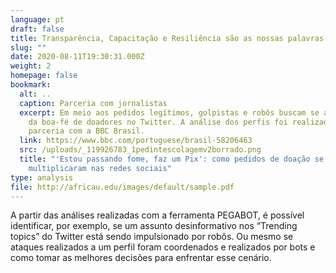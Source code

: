 ```yaml
---
language: pt
draft: false
title: Transparência, Capacitação e Resiliência são as nossas palavras-chaves
slug: ""
date: 2020-08-11T19:30:31.000Z
weight: 2
homepage: false
bookmark:
  alt: ..
  caption: Parceria com jornalistas
  excerpt: Em meio aos pedidos legítimos, golpistas e robôs buscam se aproveitar
    da boa-fé de doadores no Twitter. A análise dos perfis foi realizada em
    parceria com a BBC Brasil.
  link: https://www.bbc.com/portuguese/brasil-58206463
  src: /uploads/_119926783_1pedintescolagemv2borrado.png
  title: "'Estou passando fome, faz um Pix': como pedidos de doação se
    multiplicaram nas redes sociais"
type: analysis
file: http://africau.edu/images/default/sample.pdf
---
```

A partir das análises realizadas com a ferramenta PEGABOT, é possível identificar, por exemplo, se um assunto desinformativo nos “Trending topics” do Twitter está sendo impulsionado por robôs. Ou mesmo se ataques realizados a um perfil foram coordenados e realizados por bots e como tomar as melhores decisões para enfrentar esse cenário.